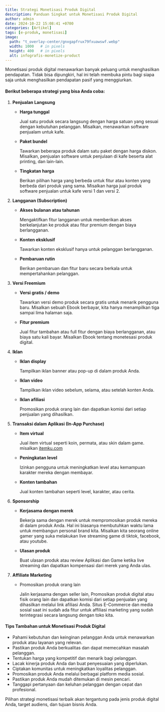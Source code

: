 ```yaml
---
title: Strategi Monetisasi Produk Digital
description: Panduan Singkat untuk Monetisasi Produk Digital
author: admin
date: 2024-10-22 15:08:41 +0700
categories: [Artikel]
tags: [e-produk, monetisasi]
image:
  path: "t_overlay-center/gnxgapfrux79fxuawswf.webp"
  width: 1000   # in pixels
  height: 400   # in pixels
  alt: infografis-monetize-product
---
```



Monetisasi produk digital menawarkan banyak peluang untuk menghasilkan pendapatan. Tidak bisa dipungkiri, hal ini telah membuka pintu bagi siapa saja untuk menghasilkan pendapatan pasif yang menggiurkan.

#### Berikut beberapa strategi yang bisa Anda coba:

1. **Penjualan Langsung**
   - **Harga tunggal** 
     
     Jual satu produk secara langsung dengan harga satuan yang sesuai dengan kebutuhan pelanggan. Misalkan, menawarkan software penjualam untuk kafe. 
  
   - **Paket bundel**
   
     Tawarkan beberapa produk dalam satu paket dengan harga diskon. Misalkan, penjualan software untuk penjulaan di kafe beserta alat printing, dan lain-lain.
   

   - **Tingkatan harga**
     
     Berikan pilihan harga yang berbeda untuk fitur atau konten yang berbeda dari produk yang sama. Misalkan harga jual produk software penjualan untuk kafe versi 1 dan versi 2.


2. **Langganan (Subscription)**
   - **Akses bulanan atau tahunan**
  
     Mengaktifkan fitur langganan untuk memberikan akses berkelanjutan ke produk atau fitur premium dengan biaya berlangganan.
   
   - **Konten eksklusif**
     
     Tawarkan konten eksklusif hanya untuk pelanggan berlangganan.
   
   - **Pembaruan rutin**
        
     Berikan pembaruan dan fitur baru secara berkala untuk mempertahankan pelanggan.


3. **Versi Freemium**
   - **Versi gratis / demo**
     
     Tawarkan versi demo produk secara gratis untuk menarik pengguna baru. Misalkan sebuah Ebook berbayar, kita hanya menampilkan tiga sampai lima halaman saja.
   
   - **Fitur premium**
     
     Jual fitur tambahan atau full fitur dengan biaya berlangganan, atau biaya satu kali bayar. Misalkan Ebook tentang monetesasi produk digital.


4. **Iklan**
   - **Iklan display**
     
     Tampilkan iklan banner atau pop-up di dalam produk Anda.
   
   - **Iklan video**
     
     Tampilkan iklan video sebelum, selama, atau setelah konten Anda.
   
   - **Iklan afiliasi**
     
     Promosikan produk orang lain dan dapatkan komisi dari setiap penjualan yang dihasilkan.

5. **Transaksi dalam Aplikasi (In-App Purchase)**
   - **Item virtual**
     
     Jual item virtual seperti koin, permata, atau skin dalam game. misalkan [itemku.com](https://itemku.com/)
   
   - **Peningkatan level**
     
     Izinkan pengguna untuk meningkatkan level atau kemampuan karakter mereka dengan membayar.
   
   - **Konten tambahan**
     
     Jual konten tambahan seperti level, karakter, atau cerita.


6. **Sponsorship**
   - **Kerjasama dengan merek**
   
     Bekerja sama dengan merek untuk mempromosikan produk mereka di dalam produk Anda. Hal ini biasanya membutuhkan waktu lama untuk membangun personal brand kita. Misalkan kita seorang online gamer yang suka melakukan live streaming game di tiktok, facebook, atau youtube. 
   
   - **Ulasan produk**
     
     Buat ulasan produk atau review Aplikasi dan Game ketika live streaming dan dapatkan kompensasi dari merek yang Anda ulas. 


7. **Affiliate Marketing**
   - Promosikan produk orang lain
     
     Jalin kerjasama dengan seller lain, Promosikan produk digital atau fisik orang lain dan dapatkan komisi dari setiap penjualan yang dihasilkan melalui link afiliasi Anda. Situs E-Commerce dan media sosial saat ini sudah ada fitur untuk affiliasi marketing yang sudah terintegrasi secara langsung dengan toko kita.


#### Tips Tambahan untuk Monetisasi Produk Digital
   - Pahami kebutuhan dan keinginan pelanggan Anda untuk menawarkan produk atau layanan yang relevan.
   - Pastikan produk Anda berkualitas dan dapat memecahkan masalah pelanggan.
   - Tentukan harga yang kompetitif dan menarik bagi pelanggan.
   - Lacak kinerja produk Anda dan buat penyesuaian yang diperlukan.
   - Ciptakan komunitas untuk meningkatkan loyalitas pelanggan.
   - Promosikan produk Anda melalui berbagai platform media sosial.
   - Pastikan produk Anda mudah ditemukan di mesin pencari.
   - Tanggapi pertanyaan dan keluhan pelanggan dengan cepat dan profesional.

Pilihan strategi monetisasi terbaik akan tergantung pada jenis produk digital Anda, target audiens, dan tujuan bisnis Anda.
